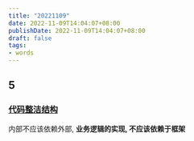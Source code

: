 ```yaml
---
title: "20221109"
date: 2022-11-09T14:04:07+08:00
publishDate: 2022-11-09T14:04:07+08:00
draft: false
tags:
- words
---
```


## 5

### [代码整洁结构](https://www.artacode.com/post/golang/template/)

内部不应该依赖外部, **业务逻辑的实现, 不应该依赖于框架**



